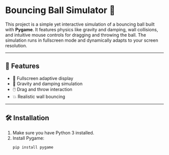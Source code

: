 # Bouncing Ball Simulator 🎈

This project is a simple yet interactive simulation of a bouncing ball built with **Pygame**. It features physics like gravity and damping, wall collisions, and intuitive mouse controls for dragging and throwing the ball. The simulation runs in fullscreen mode and dynamically adapts to your screen resolution.

---

## 🚀 Features

- 🔄 Fullscreen adaptive display
- 🧲 Gravity and damping simulation
- 🖱️ Drag and throw interaction
- 💥 Realistic wall bouncing

---

## 🛠️ Installation

1. Make sure you have Python 3 installed.
2. Install Pygame:
   ```bash
   pip install pygame
